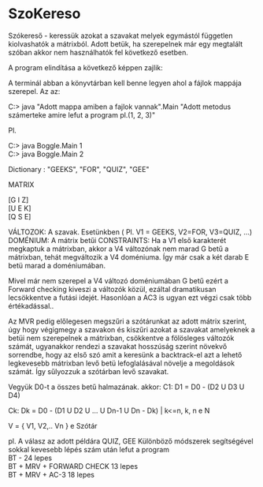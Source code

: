 # SzoKereso

Szókereső - keressük azokat a szavakat melyek egymástól független kiolvashatók a mátrixból. Adott betük, ha szerepelnek már egy megtalált szóban akkor nem használhatók fel következő esetben.

A program elindítása a következő képpen zajlik:

A terminál abban a könyvtárban kell benne legyen ahol a fájlok mappája szerepel. Az az:

C:> java "Adott mappa amiben a fajlok vannak".Main "Adott metodus számerteke amire lefut a program pl.(1, 2, 3)"

Pl.

C:> java Boggle.Main 1 <br />
C:> java Boggle.Main 2 <br />

Dictionary : "GEEKS", "FOR", "QUIZ", "GEE"

MATRIX

[G I Z] <br/>
[U E K] <br/>
[Q S E]

VÁLTOZOK: A szavak. Esetünkben ( Pl. V1 = GEEKS, V2=FOR, V3=QUIZ, ...) DOMÉNIUM: A mátrix betűi CONSTRAINTS: Ha a V1 első karakterét megkaptuk a mátrixban, akkor a V4 változónak nem marad G betű a mátrixban, tehát megváltozik a V4 doméniuma. Így már csak a két darab E betü marad a doméniumában.

Mivel már nem szerepel a V4 változó doméniumában G betű ezért a Forward checking kiveszi a változók közül, ezáltal dramatikusan lecsökkentve a futási idejét. Hasonlóan a AC3 is ugyan ezt végzi csak több értékadással..

Az MVR pedig előlegesen megszűri a szótárunkat az adott mátrix szerint, úgy hogy végigmegy a szavakon és kiszűri azokat a szavakat amelyeknek a betüi nem szerepelnek a mátrixban, csökkentve a fölösleges változók számát, ugyanakkor rendezi a szavakat hosszúság szerint növekvő sorrendbe, hogy az első szó amit a keresünk a backtrack-el azt a lehető legkevesebb mátrixban levő betü lefoglalásával növelje a megoldások számát. Így sűlyozzuk a szótárban levő szavakat.

Vegyük D0-t a összes betű halmazának. akkor: C1: D1 = D0 - (D2 U D3 U D4)

Ck: Dk = D0 - (D1 U D2 U ... U Dn-1 U Dn - Dk) | k<=n, k, n e N

V = { V1, V2,.. Vn } e Szótár

pl. A válasz az adott példára QUIZ, GEE Különböző módszerek segítségével sokkal kevesebb lépés szám után lefut a program <br /> 
BT - 24 lepes <br />
BT + MRV + FORWARD CHECK 13 lepes <br />
BT + MRV + AC-3 18 lepes

